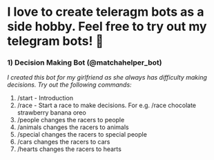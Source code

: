 # I love to create teleragm bots as a side hobby. Feel free to try out my telegram bots! 🥳

### 1) Decision Making Bot (@matchahelper_bot)
_I created this bot for my girlfriend as she always has difficulty making decisions. Try out the following commands:_
1. /start - Introduction
2. /race - Start a race to make decisions. For e.g. /race chocolate strawberry banana oreo
3. /people changes the racers to people
4. /animals changes the racers to animals
5. /special changes the racers to special people
6. /cars changes the racers to cars
7. /hearts changes the racers to hearts
